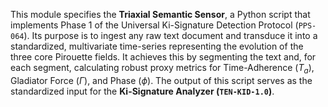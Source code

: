 This module specifies the **Triaxial Semantic Sensor**, a Python script that implements Phase 1 of the Universal Ki-Signature Detection Protocol (`PPS-064`). Its purpose is to ingest any raw text document and transduce it into a standardized, multivariate time-series representing the evolution of the three core Pirouette fields. It achieves this by segmenting the text and, for each segment, calculating robust proxy metrics for Time-Adherence ($T_a$), Gladiator Force ($\Gamma$), and Phase ($\phi$). The output of this script serves as the standardized input for the **Ki-Signature Analyzer (`TEN-KID-1.0`)**.